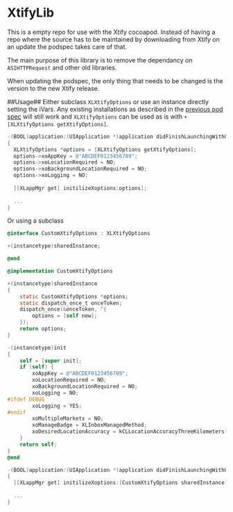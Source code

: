 XtifyLib
========
This is a empty repo for use with the Xtify cocoapod. Instead of having a repo where the source has to be maintained by downloading from Xtify on an update the podspec takes care of that.

The main purpose of this library is to remove the dependancy on `ASIHTTPRequest` and other old libraries.

When updating the podspec, the only thing that needs to be changed is the version to the new Xtify release.

##Usage##
Either subclass `XLXtifyOptions` or use an instance directly setting the iVars. Any existing installations as described in the [previous pod spec](https://github.com/sstepashka/XtifyLib#example-of-usage) will still work and `XLXtifyOptions` can be used as is with `+[XLXtifyOptions getXtifyOptions]`.

``` objective-c
-(BOOL)application:(UIApplication *)application didFinishLaunchingWithOptions:(NSDictionary *)launchOptions
{
  XLXtifyOptions *options = [XLXtifyOptions getXtifyOptions];
  options->xoAppKey = @"ABCDEF0123456789";
  options->xoLocationRequired = NO;
  options->xoBackgroundLocationRequired = NO;
  options->xoLogging = NO;
  
  [[XLappMgr get] initilizeXoptions:options];
  
  ...
}
```

Or using a subclass

``` objective-c
@interface CustomXtifyOptions : XLXtifyOptions

+(instancetype)sharedInstance;

@end

@implementation CustomXtifyOptions

+(instancetype)sharedInstance
{
    static CustomXtifyOptions *options;
    static dispatch_once_t onceToken;
    dispatch_once(&onceToken, ^{
        options = [self new];
    });
    return options;
}

-(instancetype)init
{
    self = [super init];
    if (self) {
        xoAppKey = @"ABCDEF0123456789";
        xoLocationRequired = NO;
        xoBackgroundLocationRequired = NO;
        xoLogging = NO;
#ifdef DEBUG
        xoLogging = YES;
#endif
        xoMultipleMarkets = NO;
        xoManageBadge = XLInboxManagedMethod;
        xoDesiredLocationAccuracy = kCLLocationAccuracyThreeKilometers;
    }
    return self;
}
@end

-(BOOL)application:(UIApplication *)application didFinishLaunchingWithOptions:(NSDictionary *)launchOptions
{
  [[XLappMgr get] initilizeXoptions:[CustomXtifyOptions sharedInstance]];
  
  ...
}
```

